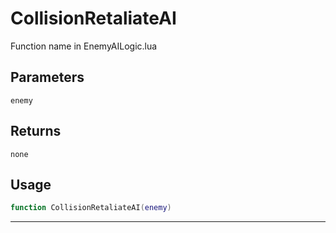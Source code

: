 # CollisionRetaliateAI
Function name in EnemyAILogic.lua
## Parameters
`enemy`
## Returns
`none`
## Usage
```lua
function CollisionRetaliateAI(enemy)
```
---
